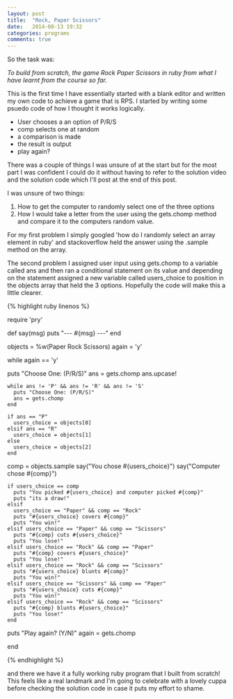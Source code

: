 ```yaml
---
layout: post
title:  "Rock, Paper Scissors"
date:   2014-08-13 19:32
categories: programs
comments: true
---
```


So the task was:

<i>To build from scratch, the game Rock Paper Scissors in ruby from what I have learnt from the course so far.</i>

This is the first time I have essentially started with a blank editor and written my own code to achieve a game that is RPS. I started by writing some psuedo code of how I thought it works logically.

- User chooses a an option of P/R/S
- comp selects one at random
- a comparison is made 
- the result is output
- play again?

There was a couple of things I was unsure of at the start but for the most part I was confident I could do it without having to refer to the solution video and the solution code which I'll post at the end of this post. 

I was unsure of two things:

1. How to get the computer to randomly select one of the three options 
2. How I would take a letter from the user using the gets.chomp method and compare it to the computers random value.

For my first problem I simply googled 'how do I randomly select an array element in ruby' and stackoverflow held the answer using the .sample method on the array. 

The second problem I assigned user input using gets.chomp to a variable called ans and then ran a conditional statement on its value and depending on the statement assigned a new variable called users_choice to position in the objects array that held the 3 options. Hopefully the code will make this a little clearer.

{% highlight ruby linenos %}

require 'pry'

def say(msg)
  puts "--- #{msg} ---"
end

objects = %w(Paper Rock Scissors)
again = 'y'

while again == 'y'

  puts "Choose One: (P/R/S)"
  ans = gets.chomp
  ans.upcase!

    while ans != 'P' && ans != 'R' && ans != 'S'
      puts "Choose One: (P/R/S)"
      ans = gets.chomp
    end

    if ans == "P"
      users_choice = objects[0]
    elsif ans == "R"
      users_choice = objects[1]
    else
      users_choice = objects[2]
    end
    

  comp = objects.sample
  say("You chose #{users_choice}")
  say("Computer chose #{comp}")


    if users_choice == comp  
      puts "You picked #{users_choice} and computer picked #{comp}"
      puts "its a draw!"
    elsif
      users_choice == "Paper" && comp == "Rock"
      puts "#{users_choice} covers #{comp}"
      puts "You win!"
    elsif users_choice == "Paper" && comp == "Scissors"
      puts "#{comp} cuts #{users_choice}"
      puts "You lose!"
    elsif users_choice == "Rock" && comp == "Paper"
      puts "#{comp} covers #{users_choice}"
      puts "You lose!"
    elsif users_choice == "Rock" && comp == "Scissors"
      puts "#{users_choice} blunts #{comp}"
      puts "You win!"
    elsif users_choice == "Scissors" && comp == "Paper"
      puts "#{users_choice} cuts #{comp}"
      puts "You win!"
    elsif users_choice == "Rock" && comp == "Scissors"
      puts "#{comp} blunts #{users_choice}"
      puts "You lose!"
    end

puts "Play again? (Y/N)"
again = gets.chomp

end

{% endhighlight %}

and there we have it a fully working ruby program that I built from scratch! This feels like a real landmark and I'm going to celebrate with a lovely cuppa before checking the solution code in case it puts my effort to shame.




